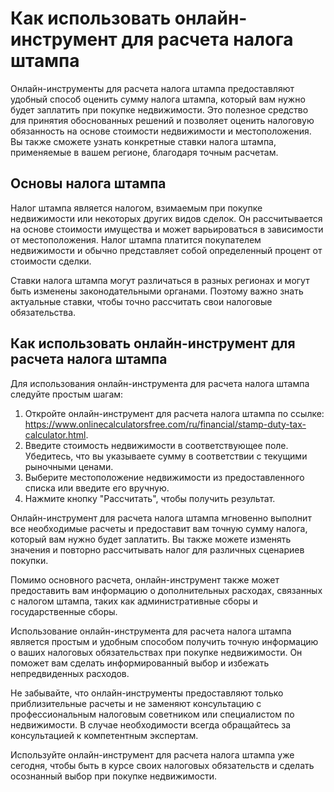 Как использовать онлайн-инструмент для расчета налога штампа
============================================================

Онлайн-инструменты для расчета налога штампа предоставляют удобный способ оценить сумму налога штампа, который вам нужно будет заплатить при покупке недвижимости. Это полезное средство для принятия обоснованных решений и позволяет оценить налоговую обязанность на основе стоимости недвижимости и местоположения. Вы также сможете узнать конкретные ставки налога штампа, применяемые в вашем регионе, благодаря точным расчетам.

Основы налога штампа
--------------------

Налог штампа является налогом, взимаемым при покупке недвижимости или некоторых других видов сделок. Он рассчитывается на основе стоимости имущества и может варьироваться в зависимости от местоположения. Налог штампа платится покупателем недвижимости и обычно представляет собой определенный процент от стоимости сделки.

Ставки налога штампа могут различаться в разных регионах и могут быть изменены законодательными органами. Поэтому важно знать актуальные ставки, чтобы точно рассчитать свои налоговые обязательства.

Как использовать онлайн-инструмент для расчета налога штампа
------------------------------------------------------------

Для использования онлайн-инструмента для расчета налога штампа следуйте простым шагам:

1. Откройте онлайн-инструмент для расчета налога штампа по ссылке: <https://www.onlinecalculatorsfree.com/ru/financial/stamp-duty-tax-calculator.html>.
2. Введите стоимость недвижимости в соответствующее поле. Убедитесь, что вы указываете сумму в соответствии с текущими рыночными ценами.
3. Выберите местоположение недвижимости из предоставленного списка или введите его вручную.
4. Нажмите кнопку "Рассчитать", чтобы получить результат.

Онлайн-инструмент для расчета налога штампа мгновенно выполнит все необходимые расчеты и предоставит вам точную сумму налога, который вам нужно будет заплатить. Вы также можете изменять значения и повторно рассчитывать налог для различных сценариев покупки.

Помимо основного расчета, онлайн-инструмент также может предоставить вам информацию о дополнительных расходах, связанных с налогом штампа, таких как административные сборы и государственные сборы.

Использование онлайн-инструмента для расчета налога штампа является простым и удобным способом получить точную информацию о ваших налоговых обязательствах при покупке недвижимости. Он поможет вам сделать информированный выбор и избежать непредвиденных расходов.

Не забывайте, что онлайн-инструменты предоставляют только приблизительные расчеты и не заменяют консультацию с профессиональным налоговым советником или специалистом по недвижимости. В случае необходимости всегда обращайтесь за консультацией к компетентным экспертам.

Используйте онлайн-инструмент для расчета налога штампа уже сегодня, чтобы быть в курсе своих налоговых обязательств и сделать осознанный выбор при покупке недвижимости.